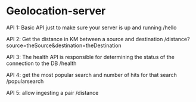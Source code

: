 # Geolocation-server

API 1:
Basic API just to make sure your server is up and running
/hello

API 2:
Get the distance in KM between a source and destination
/distance?source=theSource&amp;destination=theDestination

API 3:
The health API is responsible for determining the status of the connection to the DB
/health

API 4:
get the most popular search and number of hits for that search
/popularsearch

API 5:
allow ingesting a pair
/distance
